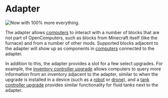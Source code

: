 # Adapter

![Now with 100% more everything.](oredict:oc:adapter)

The adapter allows [computers](../general/computer.md) to interact with a number of blocks that are not part of OpenComputers, such as blocks from Minecraft itself (like the furnace) and from a number of other mods. Supported blocks adjacent to the adapter will show up as components in [computers](../general/computer.md) connected to the adapter.

In addition to this, the adapter provides a slot for a few select upgrades. For example, the [inventory controller upgrade](../item/inventoryControllerUpgrade.md) allows computers to query more information from an inventory adjacent to the adapter, similar to when the upgrade is installed in a device (such as a [robot](robot.md) or [drone](../item/drone.md)), and a [tank controller upgrade](../item/tankControllerUpgrade.md) provides similar functionality for fluid tanks next to the adapter.
